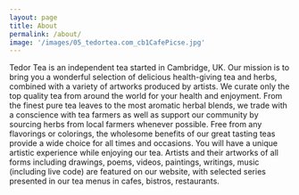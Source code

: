 ```yaml
---
layout: page
title: About
permalink: /about/
image: '/images/05_tedortea.com_cb1CafePicse.jpg'
---
```



Tedor Tea is an independent tea started in Cambridge, UK. Our mission is to bring you a wonderful selection of delicious health-giving tea and herbs, combined with a variety of artworks produced by artists. We curate only the top quality tea from around the world for your health and enjoyment. From the finest pure tea leaves to the most aromatic herbal blends, we trade with a conscience with tea farmers as well as support our community by sourcing herbs from local farmers whenever possible. Free from any flavorings or colorings, the wholesome benefits of our great tasting teas provide a wide choice for all times and occasions. You will have a unique artistic experience while enjoying our tea. Artists and their artworks of all forms including drawings, poems, videos, paintings, writings, music (including live code) are featured on our website, with selected series presented in our tea menus in cafes, bistros, restaurants.